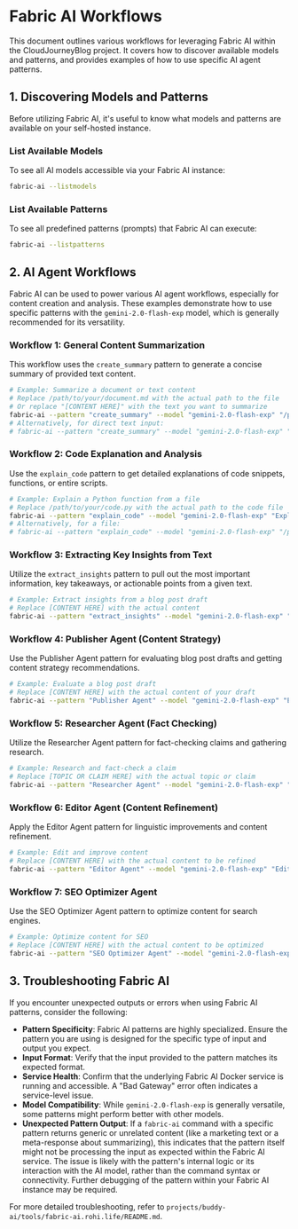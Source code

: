 # Fabric AI Workflows

This document outlines various workflows for leveraging Fabric AI within the CloudJourneyBlog project. It covers how to discover available models and patterns, and provides examples of how to use specific AI agent patterns.

## 1. Discovering Models and Patterns

Before utilizing Fabric AI, it's useful to know what models and patterns are available on your self-hosted instance.

### List Available Models

To see all AI models accessible via your Fabric AI instance:

```bash
fabric-ai --listmodels
```

### List Available Patterns

To see all predefined patterns (prompts) that Fabric AI can execute:

```bash
fabric-ai --listpatterns
```

## 2. AI Agent Workflows

Fabric AI can be used to power various AI agent workflows, especially for content creation and analysis. These examples demonstrate how to use specific patterns with the `gemini-2.0-flash-exp` model, which is generally recommended for its versatility.

### Workflow 1: General Content Summarization

This workflow uses the `create_summary` pattern to generate a concise summary of provided text content.

```bash
# Example: Summarize a document or text content
# Replace /path/to/your/document.md with the actual path to the file
# Or replace "[CONTENT HERE]" with the text you want to summarize
fabric-ai --pattern "create_summary" --model "gemini-2.0-flash-exp" "/path/to/your/document.md"
# Alternatively, for direct text input:
# fabric-ai --pattern "create_summary" --model "gemini-2.0-flash-exp" "[CONTENT HERE]"
```

### Workflow 2: Code Explanation and Analysis

Use the `explain_code` pattern to get detailed explanations of code snippets, functions, or entire scripts.

```bash
# Example: Explain a Python function from a file
# Replace /path/to/your/code.py with the actual path to the code file
fabric-ai --pattern "explain_code" --model "gemini-2.0-flash-exp" "Explain the following Python function: [PASTE_PYTHON_FUNCTION_HERE]"
# Alternatively, for a file:
# fabric-ai --pattern "explain_code" --model "gemini-2.0-flash-exp" "/path/to/your/code.py"
```

### Workflow 3: Extracting Key Insights from Text

Utilize the `extract_insights` pattern to pull out the most important information, key takeaways, or actionable points from a given text.

```bash
# Example: Extract insights from a blog post draft
# Replace [CONTENT HERE] with the actual content
fabric-ai --pattern "extract_insights" --model "gemini-2.0-flash-exp" "Extract key insights from this text: [CONTENT HERE]"
```

### Workflow 4: Publisher Agent (Content Strategy)

Use the Publisher Agent pattern for evaluating blog post drafts and getting content strategy recommendations.

```bash
# Example: Evaluate a blog post draft
# Replace [CONTENT HERE] with the actual content of your draft
fabric-ai --pattern "Publisher Agent" --model "gemini-2.0-flash-exp" "Evaluate this blog post draft: [CONTENT HERE]"
```

### Workflow 5: Researcher Agent (Fact Checking)

Utilize the Researcher Agent pattern for fact-checking claims and gathering research.

```bash
# Example: Research and fact-check a claim
# Replace [TOPIC OR CLAIM HERE] with the actual topic or claim
fabric-ai --pattern "Researcher Agent" --model "gemini-2.0-flash-exp" "Research and fact-check: [TOPIC OR CLAIM HERE]"
```

### Workflow 6: Editor Agent (Content Refinement)

Apply the Editor Agent pattern for linguistic improvements and content refinement.

```bash
# Example: Edit and improve content
# Replace [CONTENT HERE] with the actual content to be refined
fabric-ai --pattern "Editor Agent" --model "gemini-2.0-flash-exp" "Edit and improve this content: [CONTENT HERE]"
```

### Workflow 7: SEO Optimizer Agent

Use the SEO Optimizer Agent pattern to optimize content for search engines.

```bash
# Example: Optimize content for SEO
# Replace [CONTENT HERE] with the actual content to be optimized
fabric-ai --pattern "SEO Optimizer Agent" --model "gemini-2.0-flash-exp" "Optimize for SEO: [CONTENT HERE]"
```

## 3. Troubleshooting Fabric AI

If you encounter unexpected outputs or errors when using Fabric AI patterns, consider the following:

*   **Pattern Specificity**: Fabric AI patterns are highly specialized. Ensure the pattern you are using is designed for the specific type of input and output you expect.
*   **Input Format**: Verify that the input provided to the pattern matches its expected format.
*   **Service Health**: Confirm that the underlying Fabric AI Docker service is running and accessible. A "Bad Gateway" error often indicates a service-level issue.
*   **Model Compatibility**: While `gemini-2.0-flash-exp` is generally versatile, some patterns might perform better with other models.
*   **Unexpected Pattern Output**: If a `fabric-ai` command with a specific pattern returns generic or unrelated content (like a marketing text or a meta-response about summarizing), this indicates that the pattern itself might not be processing the input as expected within the Fabric AI service. The issue is likely with the pattern's internal logic or its interaction with the AI model, rather than the command syntax or connectivity. Further debugging of the pattern within your Fabric AI instance may be required.

For more detailed troubleshooting, refer to `projects/buddy-ai/tools/fabric-ai.rohi.life/README.md`.